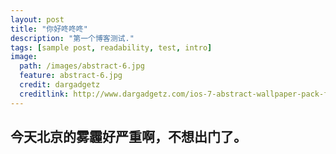 ```yaml
---
layout: post
title: "你好咚咚咚"
description: "第一个博客测试."
tags: [sample post, readability, test, intro]
image:
  path: /images/abstract-6.jpg
  feature: abstract-6.jpg
  credit: dargadgetz
  creditlink: http://www.dargadgetz.com/ios-7-abstract-wallpaper-pack-for-iphone-5-and-ipod-touch-retina/
---
```


## 今天北京的雾霾好严重啊，不想出门了。
